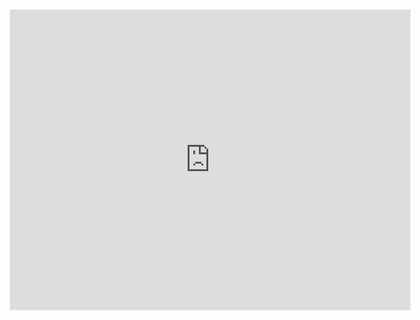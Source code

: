 <iframe width="640" height="480" style="border:1px solid #eeeeee;" src="https://3dviewer.net/embed.html#model=https://raw.githubusercontent.com/yuemeanshappy/photogram_yue/main/3D%20model%20obj%20files/alaschanica/alaschanica_DE229.obj,https://raw.githubusercontent.com/yuemeanshappy/photogram_yue/main/3D%20model%20obj%20files/alaschanica/alaschanica_DE229.mtl,https://raw.githubusercontent.com/yuemeanshappy/photogram_yue/main/3D%20model%20obj%20files/alaschanica/alaschanica_DE229.jpg$camera=-0.30337,0.02118,-4.63758,0.10150,0.06357,-5.15458,0.00000,1.00000,0.00000$envsettings=fishermans_bastion,off$backgroundcolor=255,255,255$defaultcolor=200,200,200$edgesettings=off,0,0,0,1"></iframe>
